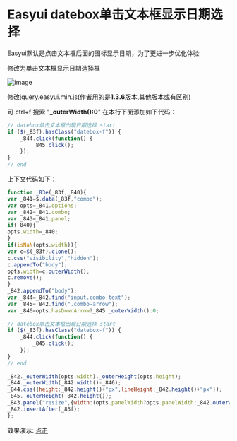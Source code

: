 Easyui datebox单击文本框显示日期选择
============

Easyui默认是点击文本框后面的图标显示日期，为了更进一步优化体验

修改为单击文本框显示日期选择框

![image](https://raw.githubusercontent.com/itmyhome2013/datebox/master/20150527212808829.png)

修改jquery.easyui.min.js(作者用的是**1.3.6**版本,其他版本或有区别)

可 ctrl+f 搜索 "**_outerWidth():0**" 在本行下面添加如下代码：

```js
// datebox单击文本框出现日期选择 start  
if ($(_83f).hasClass("datebox-f")) {  
    _844.click(function() {  
        _845.click();  
    });  
}  
// end 
```

上下文代码如下：

```js
function _83e(_83f,_840){  
var _841=$.data(_83f,"combo");  
var opts=_841.options;  
var _842=_841.combo;  
var _843=_841.panel;  
if(_840){  
opts.width=_840;  
}  
if(isNaN(opts.width)){  
var c=$(_83f).clone();  
c.css("visibility","hidden");  
c.appendTo("body");  
opts.width=c.outerWidth();  
c.remove();  
}  
_842.appendTo("body");  
var _844=_842.find("input.combo-text");  
var _845=_842.find(".combo-arrow");  
var _846=opts.hasDownArrow?_845._outerWidth():0;  
  
// datebox单击文本框出现日期选择 start  
if ($(_83f).hasClass("datebox-f")) {  
    _844.click(function() {  
        _845.click();  
    });  
}  
// end  
  
_842._outerWidth(opts.width)._outerHeight(opts.height);  
_844._outerWidth(_842.width()-_846);  
_844.css({height:_842.height()+"px",lineHeight:_842.height()+"px"});  
_845._outerHeight(_842.height());  
_843.panel("resize",{width:(opts.panelWidth?opts.panelWidth:_842.outerWidth()),height:opts.panelHeight});  
_842.insertAfter(_83f);  
}; 
```

效果演示: <a href="http://itmyhome.com/datebox/" target="_blank">点击</a>